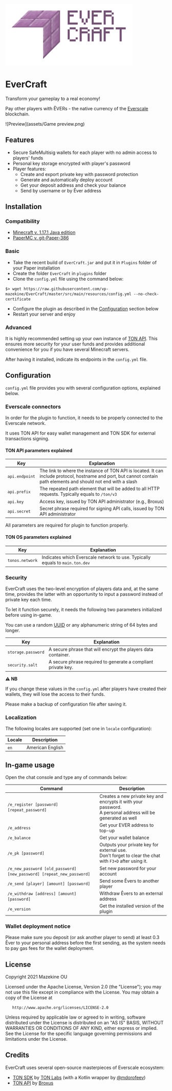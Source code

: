 ![logo](assets/evercraft_2_logo.png)

# EverCraft

Transform your gameplay to a real economy!

Pay other players with ÊVERs - the native currency of the [Everscale](https://everscale.network?utm_campaign=EverCraft) blockchain.

![Preview](assets/Game preview.png)

## Features

* Secure SafeMultisig wallets for each player with no admin access to players' funds
* Personal key storage encrypted with player's password
* Player features:
  * Create and export private key with password protection
  * Generate and automatically deploy account
  * Get your deposit address and check your balance
  * Send by username or by Êver address
  

## Installation

### Compatibility

* [Minecraft v. 1.17.1 Java edition](https://minecraft.net)
* [PaperMC v. git-Paper-386](https://papermc.io/downloads#Paper-1.17)

### Basic

* Take the recent build of `EverCraft.jar` and put it in `Plugins` folder of your Paper installation
* Create the folder `EverCraft` in `plugins` folder
* Clone the `config.yml` file using the command below:
```shell
$> wget https://raw.githubusercontent.com/vp-mazekine/EverCraft/master/src/main/resources/config.yml --no-check-certificate
```
* Configure the plugin as described in the [Configuration](#configuration) section below 
* Restart your server and enjoy

### Advanced

It is highly recommended setting up your own instance of [TON API](https://github.com/broxus/ton-wallet-api).
This ensures more security for your user funds and provides additional convenience for you if you have several Minecraft servers.

After having it installed, indicate its endpoints in the `config.yml` file.

## Configuration

`config.yml` file provides you with several configuration options, explained below.

### Everscale connectors

In order for the plugin to function, it needs to be properly connected to the Everscale network.

It uses TON API for easy wallet management and TON SDK for external transactions signing.

#### TON API parameters explained

| Key | Explanation |
| --- | --- |
| `api.endpoint` | The link to where the instance of TON API is located. It can include protocol, hostname and port, but cannot contain path elements and should not end with a slash|
| `api.prefix` | The repeated path element that will be added to all HTTP requests. Typically equals to `/ton/v3` |
| `api.key` | Access key, issued by TON API administrator (e.g., Broxus) |
| `api.secret` | Secret phrase required for signing API calls, issued by TON API administrator | 

All parameters are required for plugin to function properly.

#### TON OS parameters explained

| Key | Explanation |
| --- | --- |
| `tonos.network` | Indicates which Everscale network to use. Typically equals to `main.ton.dev` |

### Security

EverCraft uses the two-level encryption of players data and, at the same time, provides the latter with an opportunity to input a password instead of private key each time.

To let it function securely, it needs the following two parameters initialized before using in-game.

You can use a random [UUID](https://uuidgenerator.net/) or any alphanumeric string of 64 bytes and longer. 

| Key | Explanation |
| --- | --- |
| `storage.password` | A secure phrase that will encrypt the players data container. |
| `security.salt` | A secure phrase required to generate a compliant private key. |

**⚠️ NB**

If you change these values in the `config.yml` after players have created their wallets, they will lose the access to their funds.

Please make a backup of configuration file after saving it.

### Localization

The following locales are supported (set one in `locale` configuration):

| Locale | Description |
| --- | --- |
| `en` | American English |

## In-game usage

Open the chat console and type any of commands below:

| Command | Description |
| --- | --- |
| `/e_register [password] [repeat_password]` | Creates a new private key and encrypts it with your password.<br/>A personal address will be generated as well |
| `/e_address` | Get your EVER address to top-up |
| `/e_balance` | Get your wallet balance |
| `/e_pk [password]` | Outputs your private key for external use.<br/>Don't forget to clear the chat with `F3+D` after using it. |
| `/e_new_password [old_password] [new_password] [repeat_new_password]` | Set new password for your account |
| `/e_send [player] [amount] [password]` | Send some Êvers to another player |
| `/e_withdraw [address] [amount] [password]` | Withdraw Êvers to an external address |
| `/e_version` | Get the installed version of the plugin |

### Wallet deployment notice

Please make sure you deposit (or ask another player to send) at least 0.3 Êver to your personal address before the first sending, as the system needs to pay gas fees for the wallet deployment.

## License 

Copyright 2021 Mazekine OU

Licensed under the Apache License, Version 2.0 (the "License");
you may not use this file except in compliance with the License.
You may obtain a copy of the License at

       http://www.apache.org/licenses/LICENSE-2.0

Unless required by applicable law or agreed to in writing, software
distributed under the License is distributed on an "AS IS" BASIS,
WITHOUT WARRANTIES OR CONDITIONS OF ANY KIND, either express or implied.
See the License for the specific language governing permissions and
limitations under the License.


## Credits

EverCraft uses several open-source masterpieces of Everscale ecosystem:
* [TON SDK](https://github.com/tonlabs/TON-SDK) by [TON Labs](https://tonlabs.io) (with a Kotlin wrapper by [@mdorofeev](https://github.com/mdorofeev))
* [TON API](https://github.com/broxus/ton-wallet-api) by [Broxus](https://broxus.com)
